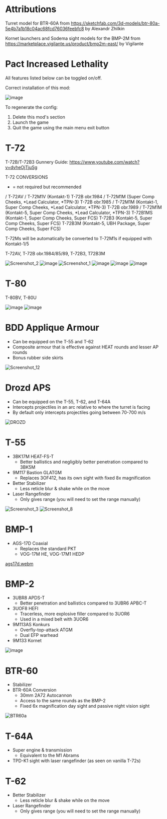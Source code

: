 # Attributions
Turret model for BTR-60A from https://sketchfab.com/3d-models/btr-80a-5e4b7a1b18c04ac68fcd76036feebfc8 by Alexandr Zhilkin

Kornet launchers and Sodema sight models for the BMP-2M from https://marketplace.vigilante.us/product/bmp2m-east/ by Vigilante

# Pact Increased Lethality

All features listed below can be toggled on/off.

Correct installation of this mod:

![image](https://github.com/thebeninator/Pact-Increased-Lethality/assets/89621837/e31193eb-6cd2-4efa-a93c-f17528af5e9e)

To regenerate the config:
1) Delete this mod's section
2) Launch the game
3) Quit the game using the main menu exit button

# T-72
T-72B/T-72B3 Gunnery Guide: https://www.youtube.com/watch?v=dvheOjTjuSg

T-72 CONVERSIONS
* = not required but recommended

<Soviet> / <NVA>
T-72AV / T-72M1V (Kontakt-1)
T-72B obr.1984 / T-72M1M (Super Comp Cheeks, *Lead Calculator, *TPN-3)
T-72B obr.1985 / T-72M1M (Kontakt-1, Super Comp Cheeks, *Lead Calculator, *TPN-3)
T-72B obr.1989 / T-72M1M (Kontakt-5, Super Comp Cheeks, *Lead Calculator, *TPN-3)
T-72B1MS (Kontakt-1, Super Comp Cheeks, Super FCS)
T-72B3 (Kontakt-5, Super Comp Cheeks, Super FCS)
T-72B3M (Kontakt-5, UBH Package, Super Comp Cheeks, Super FCS)

T-72Ms will be automatically be converted to T-72M1s if equipped with Kontakt-1/5

T-72AV, T-72B obr.1984/85/89, T-72B3, T72B3M

![Screenshot_2](https://github.com/user-attachments/assets/8c01c43f-b7b0-46dc-8594-ec5917023588)
![image](https://github.com/user-attachments/assets/bf97e6fb-5518-460f-9a75-d3728ae0e975)
![Screenshot_1](https://github.com/user-attachments/assets/d94852cc-31b4-4bd9-81e8-0b4fe6d8487b)
![image](https://github.com/user-attachments/assets/cf2e6076-e3e9-4635-a2ad-0ac0a71e7c2e)
![image](https://github.com/user-attachments/assets/c2c2c6eb-b3fe-494a-b363-6c3be4a88f0c)
![image](https://github.com/user-attachments/assets/5c442f56-fa6e-4437-9521-bda3439c1ac1)

# T-80
T-80BV, T-80U

![image](https://github.com/user-attachments/assets/53dcae33-b917-4d71-a12a-4bf1081b9820)
![image](https://github.com/user-attachments/assets/99dd7066-a4d8-4ca9-b599-e7d56484be55)


# BDD Applique Armour
- Can be equipped on the T-55 and T-62
- Composite armour that is effective against HEAT rounds and lesser AP rounds
- Bonus rubber side skirts

![Screenshot_12](https://github.com/thebeninator/Pact-Increased-Lethality/assets/89621837/588fea7f-9631-4a45-b9b5-42c8ba8722b8)

# Drozd APS
- Can be equipped on the T-55, T-62, and T-64A
- Intercepts projectiles in an arc relative to where the turret is facing
- By default only intercepts projectiles going between 70-700 m/s

![DROZD](https://github.com/thebeninator/Pact-Increased-Lethality/assets/89621837/747c0b97-42a7-4aea-b5b5-fd0b329ce99c)

# T-55
- 3BK17M HEAT-FS-T
  - Better ballistics and negligibly better penetration compared to 3BK5M
- 9M117 Bastion GLATGM
  - Replaces 3OF412, has its own sight with fixed 8x magnification
- Better Stabilizer
  - Less reticle blur & shake while on the move 
- Laser Rangefinder
  - Only gives range (you will need to set the range manually)
 
![Screenshot_3](https://github.com/thebeninator/Pact-Increased-Lethality/assets/89621837/9c494b20-3291-40f4-9be5-f75ac587caa4)
![Screenshot_8](https://github.com/thebeninator/Pact-Increased-Lethality/assets/89621837/e1979d6a-327c-47e5-94a6-acf1d42c7d59)

# BMP-1
- AGS-17D Coaxial
  - Replaces the standard PKT
  - VOG-17M HE, VOG-17M1 HEDP

[ags17d.webm](https://github.com/thebeninator/Pact-Increased-Lethality/assets/89621837/41b2dcf4-98b4-4a02-8487-d5516e5e70c2)

# BMP-2
- 3UBR8 APDS-T
  - Better penetration and ballistics compared to 3UBR6 APBC-T
- 3UOF8 HEFI
  - Tracerless, more explosive filler compared to 3UOR6
  - Used in a mixed belt with 3UOR6
- 9M113AS Konkurs
  - Overfly-top-attack ATGM
  - Dual EFP warhead
- 9M133 Kornet

![image](https://github.com/user-attachments/assets/1ebbfd0a-10dc-4248-af68-dd5dc13a156d)

# BTR-60
- Stabilizer
- BTR-60A Conversion
  - 30mm 2A72 Autocannon
  - Access to the same rounds as the BMP-2
  - Fixed 6x magnification day sight and passive night vision sight

![BTR60a](https://github.com/thebeninator/Pact-Increased-Lethality/assets/89621837/7eac03c8-98f1-4196-967a-825dd6ba6686)

# T-64A
- Super engine & transmission
  - Equivalent to the M1 Abrams
- TPD-K1 sight with laser rangefinder (as seen on vanilla T-72s)

# T-62
- Better Stabilizer
  - Less reticle blur & shake while on the move 
- Laser Rangefinder
  - Only gives range (you will need to set the range manually)
